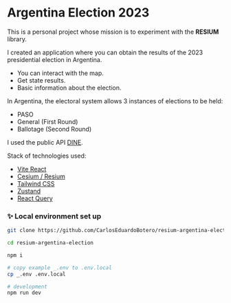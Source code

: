 # Argentina Election 2023

This is a personal project whose mission is to experiment with the **RESIUM** library.

I created an application where you can obtain the results of the 2023 presidential election in Argentina.

- You can interact with the map.
- Get state results.
- Basic information about the election.

In Argentina, the electoral system allows 3 instances of elections to be held:

- PASO
- General (First Round)
- Ballotage (Second Round)

I used the public API [DINE](https://resultados.mininterior.gob.ar/desarrollo).

Stack of technologies used:

- [Vite React](https://v2.vitejs.dev/guide/)
- [Cesium / Resium](https://resium.reearth.io/)
- [Tailwind CSS](https://tailwindcss.com/)
- [Zustand](https://docs.pmnd.rs/zustand/)
- [React Query](https://tanstack.com/query/v3/docs/react/overview)

### ✨ Local environment set up

```bash
git clone https://github.com/CarlosEduardoBotero/resium-argentina-election.git

cd resium-argentina-election

npm i

# copy example _.env to .env.local
cp _.env .env.local

# development
npm run dev
```

